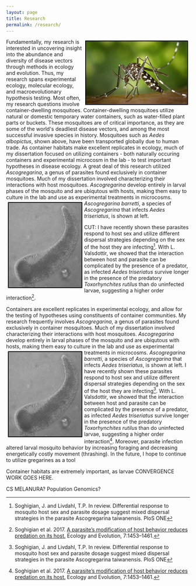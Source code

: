 ```yaml
---
layout: page
title: Research
permalink: /research/
---
```


<img align="right" src="https://github.com/jsoghigian/jsoghigian.github.io/blob/master/aealb_feeding.png?raw=true" style="border:2px solid black;margin:5px 5px 5px 5px"> Fundamentally, my research is interested in uncovering insight into the abundance and diversity of disease vectors through methods in ecology and evolution.  Thus, my research spans experimental ecology, molecular ecology, and macroevolutionary hypothesis testing. Most often, my research questions involve container-dwelling mosquitoes.  Container-dwelling mosquitoes utilize natural or domestic temporary water containers, such as water-filled plant parts or buckets. These mosquitoes are of critical importance, as they are some of the world's deadliest disease vectors, and among the most successful invasive species in history.  Mosquitoes such as *Aedes albopictus*, shown above, have been transported globally due to human trade.  As container habitats make excellent replicates in ecology, much of my dissertation focused on utilizing containers - both naturally occuring containers and experimental microcosm in the lab - to test important hypotheses in disease ecology.  A great deal of this research utilized  *Ascogregarina*, a genus of parasites found exclusively in container mosquitoes.  Much of my dissertation involved characterizing their interactions with host mosquitoes. *Ascogregarina* develop entirely in larval phases of the mosquito and are ubiqutous with hosts, making them easy to culture in the lab and use as experimental treatments in microcosms.  <img align="left" src="https://github.com/jsoghigian/jsoghigian.github.io/blob/master/asco_bar.jpg?raw=true" style="border:2px solid black;margin:5px 5px 5px 5px"> *Ascogregarina barretti*, a species of *Ascogregarina* that infects *Aedes triseriatus*, is shown at left.  

CUT: I have recently shown these parasites respond to host sex and utilize different dispersal strategies depending on the sex of the host they are infecting[^1].  With L. Valsdottir, we showed that the interaction between host and parasite can be complicated by the presence of a predator, as infected _Aedes triseriatus_ survive longer in the presence of the predatory _Toxorhynchites rutilus_ than do uninfected larvae, suggesting a higher order interaction[^2]. 

Containers are excellent replicates in experimental ecology, and allow for the testing of hypotheses using constituents of container communities. My research frequently involves *Ascogregarina*, a genus of parasites found exclusively in container mosquitoes.  Much of my dissertation involved characterizing their interactions with host mosquitoes. *Ascogregarina* develop entirely in larval phases of the mosquito and are ubiqutous with hosts, making them easy to culture in the lab and use as experimental treatments in microcosms.  <img align="left" src="https://github.com/jsoghigian/jsoghigian.github.io/blob/master/asco_bar.jpg?raw=true" style="border:2px solid black;margin:5px 5px 5px 5px"> *Ascogregarina barretti*, a species of *Ascogregarina* that infects *Aedes triseriatus*, is shown at left.  I have recently shown these parasites respond to host sex and utilize different dispersal strategies depending on the sex of the host they are infecting[^1].  With L. Valsdottir, we showed that the interaction between host and parasite can be complicated by the presence of a predator, as infected _Aedes triseriatus_ survive longer in the presence of the predatory _Toxorhynchites rutilus_ than do uninfected larvae, suggesting a higher order interaction[^2].  Moreover, parasite infection altered larval mosquito behavior by increasing foraging and decreasing energetically costly movement (thrashing). In the future, I hope to continue to utilize gregarines as a tool  
  
Container habitats are extremely important, as larvae CONVERGENCE WORK GOES HERE.

CS MELANURA? Population Genomics?

[^1]: Soghigian, J. and Livdahl, T.P. In review. Differential response to mosquito host sex and parasite dosage suggest mixed dispersal strategies in the parasite Ascogregarina taiwanensis. PloS ONE

[^2]: Soghigian et al. 2017. [A parasite’s modification of host behavior reduces predation on its host.](http://onlinelibrary.wiley.com/doi/10.1002/ece3.2748/full) Ecology and Evolution, 7:1453–1461.
